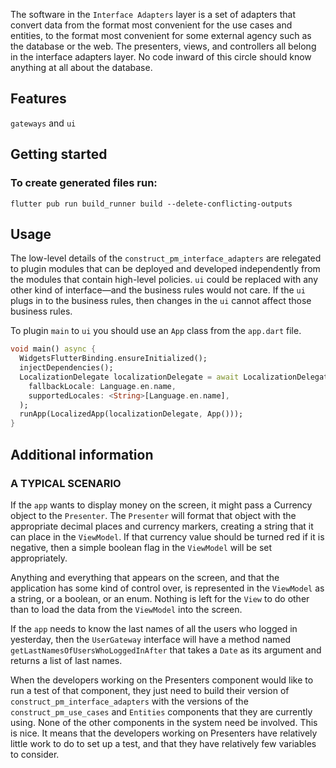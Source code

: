 The software in the `Interface Adapters` layer is a set of adapters that convert data from the
format most convenient for the use cases and entities, to the format most convenient for some
external agency such as the database or the web.
The presenters, views, and controllers all belong in the interface adapters layer.
No code inward of this circle should know anything at all about the database.

## Features

`gateways` and `ui`

## Getting started

### To create generated files run:

```
flutter pub run build_runner build --delete-conflicting-outputs
```

## Usage

The low-level details of the `construct_pm_interface_adapters` are relegated to plugin modules that
can be deployed and developed independently from the modules that contain high-level policies.
`ui` could be replaced with any other kind of interface—and the business rules would not care.
If the `ui` plugs in to the business rules, then changes in the `ui` cannot affect those business
rules.

To plugin `main` to `ui` you should use an `App` class from the `app.dart` file.

```dart
void main() async {
  WidgetsFlutterBinding.ensureInitialized();
  injectDependencies();
  LocalizationDelegate localizationDelegate = await LocalizationDelegate.create(
    fallbackLocale: Language.en.name,
    supportedLocales: <String>[Language.en.name],
  );
  runApp(LocalizedApp(localizationDelegate, App()));
}
```

## Additional information

### A TYPICAL SCENARIO

If the `app` wants to display money on the screen, it might pass a Currency object to the
`Presenter`. The `Presenter` will format that object with the appropriate decimal places and
currency markers, creating a string that it can place in the `ViewModel`. If that currency value
should be turned red if it is negative, then a simple boolean flag in the `ViewModel` will be set
appropriately.

Anything and everything that appears on the screen, and that the application has some kind of
control over, is represented in the `ViewModel` as a string, or a boolean, or an enum. Nothing is
left for the `View` to do other than to load the data from the `ViewModel` into the screen.

If the `app` needs to know the last names of all the users who logged in yesterday, then the
`UserGateway` interface will have a method named `getLastNamesOfUsersWhoLoggedInAfter` that takes
a `Date` as its argument and returns a list of last names.

When the developers working on the Presenters component would like to run a test of that component,
they just need to build their version of `construct_pm_interface_adapters` with the versions of
the `construct_pm_use_cases` and `Entities` components that they are currently using. None of the
other components in the system need be involved. This is nice. It means that the developers working
on Presenters have relatively little work to do to set up a test, and that they have relatively few
variables to consider.
